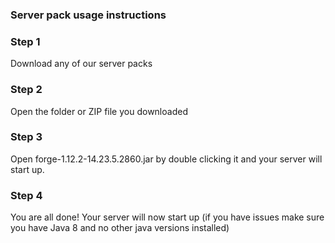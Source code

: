### Server pack usage instructions

### Step 1
Download any of our server packs

### Step 2
Open the folder or ZIP file you downloaded 

### Step 3
Open forge-1.12.2-14.23.5.2860.jar by double clicking it and your server will start up.

### Step 4
You are all done! Your server will now start up (if you have issues make sure you have Java 8 and no other java versions installed)
